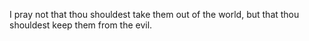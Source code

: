 I pray not that thou shouldest take them out of the world, but that thou shouldest keep them from the evil.
